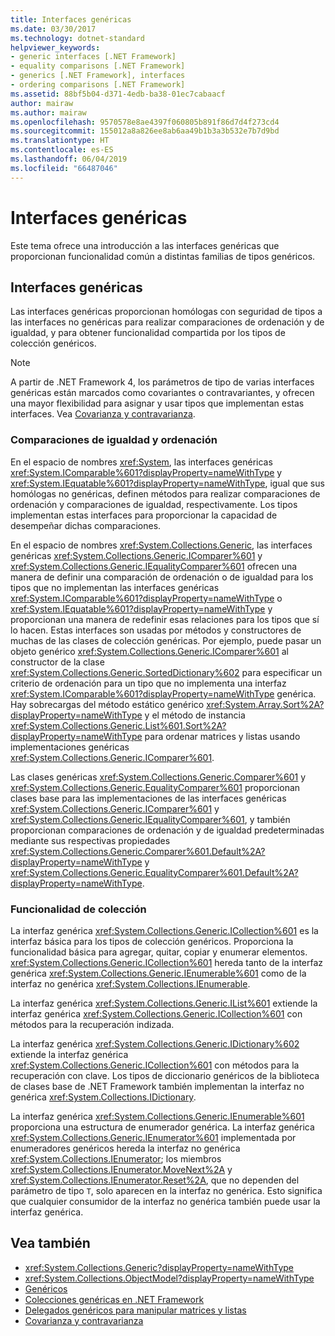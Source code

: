 ```yaml
---
title: Interfaces genéricas
ms.date: 03/30/2017
ms.technology: dotnet-standard
helpviewer_keywords:
- generic interfaces [.NET Framework]
- equality comparisons [.NET Framework]
- generics [.NET Framework], interfaces
- ordering comparisons [.NET Framework]
ms.assetid: 88bf5b04-d371-4edb-ba38-01ec7cabaacf
author: mairaw
ms.author: mairaw
ms.openlocfilehash: 9570578e8ae4397f060805b891f86d7d4f273cd4
ms.sourcegitcommit: 155012a8a826ee8ab6aa49b1b3a3b532e7b7d9bd
ms.translationtype: HT
ms.contentlocale: es-ES
ms.lasthandoff: 06/04/2019
ms.locfileid: "66487046"
---
```

# <a name="generic-interfaces"></a>Interfaces genéricas
Este tema ofrece una introducción a las interfaces genéricas que proporcionan funcionalidad común a distintas familias de tipos genéricos.  
  
## <a name="generic-interfaces"></a>Interfaces genéricas  
 Las interfaces genéricas proporcionan homólogas con seguridad de tipos a las interfaces no genéricas para realizar comparaciones de ordenación y de igualdad, y para obtener funcionalidad compartida por los tipos de colección genéricos.  
  
> [!NOTE]
>  A partir de .NET Framework 4, los parámetros de tipo de varias interfaces genéricas están marcados como covariantes o contravariantes, y ofrecen una mayor flexibilidad para asignar y usar tipos que implementan estas interfaces. Vea [Covarianza y contravarianza](../../../docs/standard/generics/covariance-and-contravariance.md).  
  
### <a name="equality-and-ordering-comparisons"></a>Comparaciones de igualdad y ordenación  
 En el espacio de nombres <xref:System>, las interfaces genéricas <xref:System.IComparable%601?displayProperty=nameWithType> y <xref:System.IEquatable%601?displayProperty=nameWithType>, igual que sus homólogas no genéricas, definen métodos para realizar comparaciones de ordenación y comparaciones de igualdad, respectivamente. Los tipos implementan estas interfaces para proporcionar la capacidad de desempeñar dichas comparaciones.  
  
 En el espacio de nombres <xref:System.Collections.Generic>, las interfaces genéricas <xref:System.Collections.Generic.IComparer%601> y <xref:System.Collections.Generic.IEqualityComparer%601> ofrecen una manera de definir una comparación de ordenación o de igualdad para los tipos que no implementan las interfaces genéricas <xref:System.IComparable%601?displayProperty=nameWithType> o <xref:System.IEquatable%601?displayProperty=nameWithType> y proporcionan una manera de redefinir esas relaciones para los tipos que sí lo hacen. Estas interfaces son usadas por métodos y constructores de muchas de las clases de colección genéricas. Por ejemplo, puede pasar un objeto genérico <xref:System.Collections.Generic.IComparer%601> al constructor de la clase <xref:System.Collections.Generic.SortedDictionary%602> para especificar un criterio de ordenación para un tipo que no implementa una interfaz <xref:System.IComparable%601?displayProperty=nameWithType> genérica. Hay sobrecargas del método estático genérico <xref:System.Array.Sort%2A?displayProperty=nameWithType> y el método de instancia <xref:System.Collections.Generic.List%601.Sort%2A?displayProperty=nameWithType> para ordenar matrices y listas usando implementaciones genéricas <xref:System.Collections.Generic.IComparer%601>.  
  
 Las clases genéricas <xref:System.Collections.Generic.Comparer%601> y <xref:System.Collections.Generic.EqualityComparer%601> proporcionan clases base para las implementaciones de las interfaces genéricas <xref:System.Collections.Generic.IComparer%601> y <xref:System.Collections.Generic.IEqualityComparer%601>, y también proporcionan comparaciones de ordenación y de igualdad predeterminadas mediante sus respectivas propiedades <xref:System.Collections.Generic.Comparer%601.Default%2A?displayProperty=nameWithType> y <xref:System.Collections.Generic.EqualityComparer%601.Default%2A?displayProperty=nameWithType>.  
  
### <a name="collection-functionality"></a>Funcionalidad de colección  
 La interfaz genérica <xref:System.Collections.Generic.ICollection%601> es la interfaz básica para los tipos de colección genéricos. Proporciona la funcionalidad básica para agregar, quitar, copiar y enumerar elementos. <xref:System.Collections.Generic.ICollection%601> hereda tanto de la interfaz genérica <xref:System.Collections.Generic.IEnumerable%601> como de la interfaz no genérica <xref:System.Collections.IEnumerable>.  
  
 La interfaz genérica <xref:System.Collections.Generic.IList%601> extiende la interfaz genérica <xref:System.Collections.Generic.ICollection%601> con métodos para la recuperación indizada.  
  
 La interfaz genérica <xref:System.Collections.Generic.IDictionary%602> extiende la interfaz genérica <xref:System.Collections.Generic.ICollection%601> con métodos para la recuperación con clave. Los tipos de diccionario genéricos de la biblioteca de clases base de .NET Framework también implementan la interfaz no genérica <xref:System.Collections.IDictionary>.  
  
 La interfaz genérica <xref:System.Collections.Generic.IEnumerable%601> proporciona una estructura de enumerador genérica. La interfaz genérica <xref:System.Collections.Generic.IEnumerator%601> implementada por enumeradores genéricos hereda la interfaz no genérica <xref:System.Collections.IEnumerator>; los miembros <xref:System.Collections.IEnumerator.MoveNext%2A> y <xref:System.Collections.IEnumerator.Reset%2A>, que no dependen del parámetro de tipo `T`, solo aparecen en la interfaz no genérica. Esto significa que cualquier consumidor de la interfaz no genérica también puede usar la interfaz genérica.  
  
## <a name="see-also"></a>Vea también

- <xref:System.Collections.Generic?displayProperty=nameWithType>
- <xref:System.Collections.ObjectModel?displayProperty=nameWithType>
- [Genéricos](../../../docs/standard/generics/index.md)
- [Colecciones genéricas en .NET Framework](../../../docs/standard/generics/collections.md)
- [Delegados genéricos para manipular matrices y listas](../../../docs/standard/generics/delegates-for-manipulating-arrays-and-lists.md)
- [Covarianza y contravarianza](../../../docs/standard/generics/covariance-and-contravariance.md)
